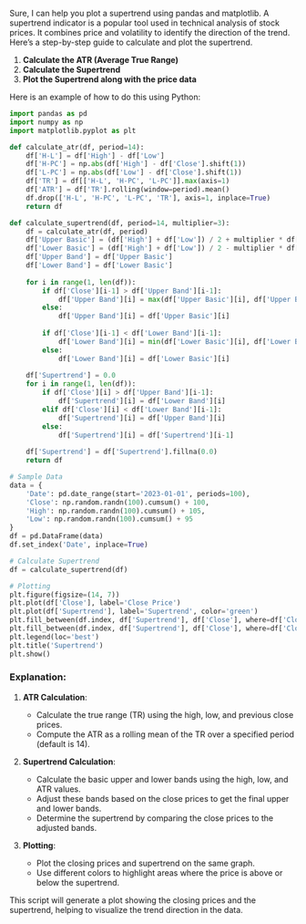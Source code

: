 Sure, I can help you plot a supertrend using pandas and matplotlib. A supertrend indicator is a popular tool used in technical analysis of stock prices. It combines price and volatility to identify the direction of the trend. Here’s a step-by-step guide to calculate and plot the supertrend.

1. **Calculate the ATR (Average True Range)**
2. **Calculate the Supertrend**
3. **Plot the Supertrend along with the price data**

Here is an example of how to do this using Python:

```python
import pandas as pd
import numpy as np
import matplotlib.pyplot as plt

def calculate_atr(df, period=14):
    df['H-L'] = df['High'] - df['Low']
    df['H-PC'] = np.abs(df['High'] - df['Close'].shift(1))
    df['L-PC'] = np.abs(df['Low'] - df['Close'].shift(1))
    df['TR'] = df[['H-L', 'H-PC', 'L-PC']].max(axis=1)
    df['ATR'] = df['TR'].rolling(window=period).mean()
    df.drop(['H-L', 'H-PC', 'L-PC', 'TR'], axis=1, inplace=True)
    return df

def calculate_supertrend(df, period=14, multiplier=3):
    df = calculate_atr(df, period)
    df['Upper Basic'] = (df['High'] + df['Low']) / 2 + multiplier * df['ATR']
    df['Lower Basic'] = (df['High'] + df['Low']) / 2 - multiplier * df['ATR']
    df['Upper Band'] = df['Upper Basic']
    df['Lower Band'] = df['Lower Basic']
    
    for i in range(1, len(df)):
        if df['Close'][i-1] > df['Upper Band'][i-1]:
            df['Upper Band'][i] = max(df['Upper Basic'][i], df['Upper Band'][i-1])
        else:
            df['Upper Band'][i] = df['Upper Basic'][i]
        
        if df['Close'][i-1] < df['Lower Band'][i-1]:
            df['Lower Band'][i] = min(df['Lower Basic'][i], df['Lower Band'][i-1])
        else:
            df['Lower Band'][i] = df['Lower Basic'][i]
    
    df['Supertrend'] = 0.0
    for i in range(1, len(df)):
        if df['Close'][i] > df['Upper Band'][i-1]:
            df['Supertrend'][i] = df['Lower Band'][i]
        elif df['Close'][i] < df['Lower Band'][i-1]:
            df['Supertrend'][i] = df['Upper Band'][i]
        else:
            df['Supertrend'][i] = df['Supertrend'][i-1]
            
    df['Supertrend'] = df['Supertrend'].fillna(0.0)
    return df

# Sample Data
data = {
    'Date': pd.date_range(start='2023-01-01', periods=100),
    'Close': np.random.randn(100).cumsum() + 100,
    'High': np.random.randn(100).cumsum() + 105,
    'Low': np.random.randn(100).cumsum() + 95
}
df = pd.DataFrame(data)
df.set_index('Date', inplace=True)

# Calculate Supertrend
df = calculate_supertrend(df)

# Plotting
plt.figure(figsize=(14, 7))
plt.plot(df['Close'], label='Close Price')
plt.plot(df['Supertrend'], label='Supertrend', color='green')
plt.fill_between(df.index, df['Supertrend'], df['Close'], where=df['Close'] >= df['Supertrend'], color='green', alpha=0.3)
plt.fill_between(df.index, df['Supertrend'], df['Close'], where=df['Close'] < df['Supertrend'], color='red', alpha=0.3)
plt.legend(loc='best')
plt.title('Supertrend')
plt.show()
```

### Explanation:

1. **ATR Calculation**:
    - Calculate the true range (TR) using the high, low, and previous close prices.
    - Compute the ATR as a rolling mean of the TR over a specified period (default is 14).

2. **Supertrend Calculation**:
    - Calculate the basic upper and lower bands using the high, low, and ATR values.
    - Adjust these bands based on the close prices to get the final upper and lower bands.
    - Determine the supertrend by comparing the close prices to the adjusted bands.

3. **Plotting**:
    - Plot the closing prices and supertrend on the same graph.
    - Use different colors to highlight areas where the price is above or below the supertrend.

This script will generate a plot showing the closing prices and the supertrend, helping to visualize the trend direction in the data.
